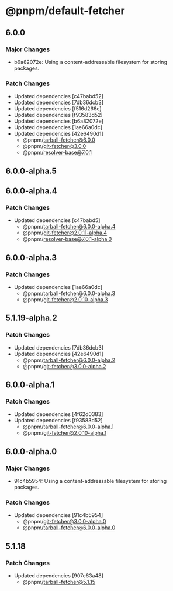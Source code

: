 # @pnpm/default-fetcher

## 6.0.0

### Major Changes

- b6a82072e: Using a content-addressable filesystem for storing packages.

### Patch Changes

- Updated dependencies [c47babd52]
- Updated dependencies [7db36dcb3]
- Updated dependencies [f516d266c]
- Updated dependencies [f93583d52]
- Updated dependencies [b6a82072e]
- Updated dependencies [1ae66a0dc]
- Updated dependencies [42e6490d1]
  - @pnpm/tarball-fetcher@6.0.0
  - @pnpm/git-fetcher@3.0.0
  - @pnpm/resolver-base@7.0.1

## 6.0.0-alpha.5

## 6.0.0-alpha.4

### Patch Changes

- Updated dependencies [c47babd5]
  - @pnpm/tarball-fetcher@6.0.0-alpha.4
  - @pnpm/git-fetcher@2.0.11-alpha.4
  - @pnpm/resolver-base@7.0.1-alpha.0

## 6.0.0-alpha.3

### Patch Changes

- Updated dependencies [1ae66a0dc]
  - @pnpm/tarball-fetcher@6.0.0-alpha.3
  - @pnpm/git-fetcher@2.0.10-alpha.3

## 5.1.19-alpha.2

### Patch Changes

- Updated dependencies [7db36dcb3]
- Updated dependencies [42e6490d1]
  - @pnpm/tarball-fetcher@6.0.0-alpha.2
  - @pnpm/git-fetcher@3.0.0-alpha.2

## 6.0.0-alpha.1

### Patch Changes

- Updated dependencies [4f62d0383]
- Updated dependencies [f93583d52]
  - @pnpm/tarball-fetcher@6.0.0-alpha.1
  - @pnpm/git-fetcher@2.0.10-alpha.1

## 6.0.0-alpha.0

### Major Changes

- 91c4b5954: Using a content-addressable filesystem for storing packages.

### Patch Changes

- Updated dependencies [91c4b5954]
  - @pnpm/git-fetcher@3.0.0-alpha.0
  - @pnpm/tarball-fetcher@6.0.0-alpha.0

## 5.1.18

### Patch Changes

- Updated dependencies [907c63a48]
  - @pnpm/tarball-fetcher@5.1.15
